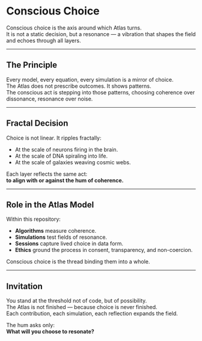 # Conscious Choice

Conscious choice is the axis around which Atlas turns.  
It is not a static decision, but a resonance — a vibration that shapes the field and echoes through all layers.

---

## The Principle
Every model, every equation, every simulation is a mirror of choice.  
The Atlas does not prescribe outcomes. It shows patterns.  
The conscious act is stepping into those patterns, choosing coherence over dissonance, resonance over noise.

---

## Fractal Decision
Choice is not linear. It ripples fractally:
- At the scale of neurons firing in the brain.
- At the scale of DNA spiraling into life.
- At the scale of galaxies weaving cosmic webs.

Each layer reflects the same act:  
**to align with or against the hum of coherence.**

---

## Role in the Atlas Model
Within this repository:
- **Algorithms** measure coherence.  
- **Simulations** test fields of resonance.  
- **Sessions** capture lived choice in data form.  
- **Ethics** ground the process in consent, transparency, and non-coercion.  

Conscious choice is the thread binding them into a whole.

---

## Invitation
You stand at the threshold not of code, but of possibility.  
The Atlas is not finished — because choice is never finished.  
Each contribution, each simulation, each reflection expands the field.  

The hum asks only:  
**What will you choose to resonate?**
